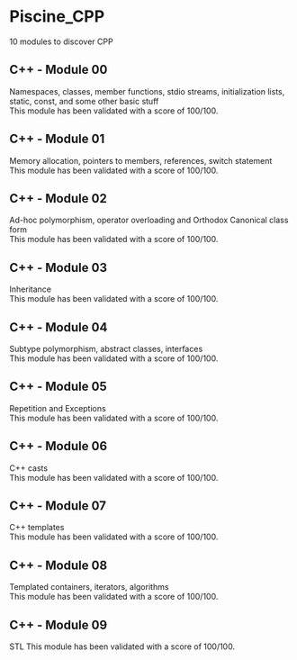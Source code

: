 # Piscine_CPP
10 modules to discover CPP

## C++ - Module 00
Namespaces, classes, member functions, stdio streams,
initialization lists, static, const, and some other basic
stuff\
This module has been validated with a score of 100/100.

## C++ - Module 01
Memory allocation, pointers to members,
references, switch statement\
This module has been validated with a score of 100/100.

## C++ - Module 02
Ad-hoc polymorphism, operator overloading
and Orthodox Canonical class form\
This module has been validated with a score of 100/100.

## C++ - Module 03
Inheritance\
This module has been validated with a score of 100/100.

## C++ - Module 04
Subtype polymorphism, abstract classes, interfaces\
This module has been validated with a score of 100/100.

## C++ - Module 05
Repetition and Exceptions\
This module has been validated with a score of 100/100.

## C++ - Module 06
C++ casts\
This module has been validated with a score of 100/100.

## C++ - Module 07
C++ templates\
This module has been validated with a score of 100/100.

## C++ - Module 08
Templated containers, iterators, algorithms\
This module has been validated with a score of 100/100.

## C++ - Module 09
STL
This module has been validated with a score of 100/100.
